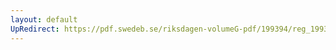 ```yaml
---
layout: default
UpRedirect: https://pdf.swedeb.se/riksdagen-volumeG-pdf/199394/reg_199394/reg_199394_0132.pdf
---
```


